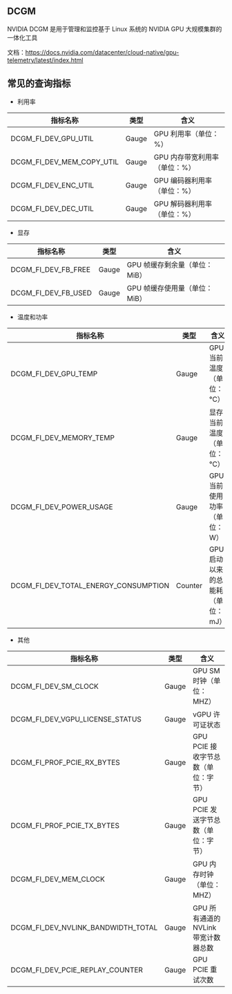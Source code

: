 ## DCGM

NVIDIA DCGM 是用于管理和监控基于 Linux 系统的 NVIDIA GPU 大规模集群的一体化工具

文档：<https://docs.nvidia.com/datacenter/cloud-native/gpu-telemetry/latest/index.html>

## 常见的查询指标

- 利用率

| 指标名称                  | 类型  | 含义                          |
| ------------------------- | ----- | ----------------------------- |
| DCGM_FI_DEV_GPU_UTIL      | Gauge | GPU 利用率（单位：%）         |
| DCGM_FI_DEV_MEM_COPY_UTIL | Gauge | GPU 内存带宽利用率（单位：%） |
| DCGM_FI_DEV_ENC_UTIL      | Gauge | GPU 编码器利用率（单位：%）   |
| DCGM_FI_DEV_DEC_UTIL      | Gauge | GPU 解码器利用率（单位：%）   |

- 显存

| 指标名称            | 类型  | 含义                          |
| ------------------- | ----- | ----------------------------- |
| DCGM_FI_DEV_FB_FREE | Gauge | GPU 帧缓存剩余量（单位：MiB） |
| DCGM_FI_DEV_FB_USED | Gauge | GPU 帧缓存使用量（单位：MiB） |

- 温度和功率

| 指标名称                             | 类型    | 含义                             |
| ------------------------------------ | ------- | -------------------------------- |
| DCGM_FI_DEV_GPU_TEMP                 | Gauge   | GPU 当前温度（单位：℃）          |
| DCGM_FI_DEV_MEMORY_TEMP              | Gauge   | 显存当前温度（单位：℃）          |
| DCGM_FI_DEV_POWER_USAGE              | Gauge   | GPU 当前使用功率（单位：W）      |
| DCGM_FI_DEV_TOTAL_ENERGY_CONSUMPTION | Counter | GPU 启动以来的总能耗（单位：mJ） |

- 其他

| 指标名称                           | 类型  | 含义                                 |
| ---------------------------------- | ----- | ------------------------------------ |
| DCGM_FI_DEV_SM_CLOCK               | Gauge | GPU SM 时钟（单位：MHZ）             |
| DCGM_FI_DEV_VGPU_LICENSE_STATUS    | Gauge | vGPU 许可证状态                      |
| DCGM_FI_PROF_PCIE_RX_BYTES         | Gauge | GPU PCIE 接收字节总数（单位：字节）  |
| DCGM_FI_PROF_PCIE_TX_BYTES         | Gauge | GPU PCIE 发送字节总数（单位：字节）  |
| DCGM_FI_DEV_MEM_CLOCK              | Gauge | GPU 内存时钟（单位：MHZ）            |
| DCGM_FI_DEV_NVLINK_BANDWIDTH_TOTAL | Gauge | GPU 所有通道的 NVLink 带宽计数器总数 |
| DCGM_FI_DEV_PCIE_REPLAY_COUNTER    | Gauge | GPU PCIE 重试次数                    |
